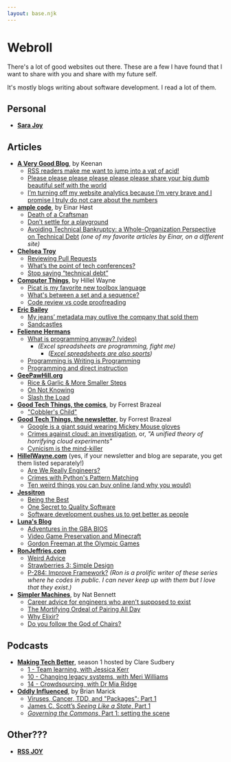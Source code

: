 ```yaml
---
layout: base.njk
---
```


# Webroll

There's a lot of good websites out there. These are a few I have found that I want to share with you and share with my future self.

It's mostly blogs writing about software development. I read a lot of them.

## Personal

- **[Sara Joy](https://sarajoy.dev/)**

## Articles

- **[A Very Good Blog](https://gkeenan.co/avgb/)**, by Keenan
  - [RSS readers make me want to jump into a vat of acid!](https://gkeenan.co/avgb/rss-readers-make-me-want-to-jump-into-a-vat-of-acid)
  - [Please please please please please please share your big dumb beautiful self with the world](https://gkeenan.co/avgb/please-please-please-please-please-please-share-your-big-dumb-beautiful-self-with-the-world)
  - [I’m turning off my website analytics because I’m very brave and I promise I truly do not care about the numbers](https://gkeenan.co/avgb/im-turning-off-my-website-analytics-because-im-very-brave-and-i-promise-i-truly-do-not-care-about-the-numbers)
- **[ample code](https://einarwh.wordpress.com/)**, by Einar Høst
  - [Death of a Craftsman](https://einarwh.wordpress.com/2020/04/05/death-of-a-craftsman/)
  - [Don’t settle for a playground](https://einarwh.wordpress.com/2023/03/29/dont-settle-for-a-playground/)
  - [Avoiding Technical Bankruptcy: a Whole-Organization Perspective on Technical Debt](https://www.infoq.com/articles/avoiding-technical-bankruptcy/) _(one of my favorite articles by Einar, on a different site)_
- **[Chelsea Troy](https://chelseatroy.com/)**
  - [Reviewing Pull Requests](https://chelseatroy.com/2019/12/18/reviewing-pull-requests/)
  - [What’s the point of tech conferences?](https://chelseatroy.com/2023/04/21/whats-the-point-of-tech-conferences/)
  - [Stop saying “technical debt”](https://stackoverflow.blog/2023/12/27/stop-saying-technical-debt/)
- **[Computer Things](https://buttondown.email/hillelwayne/archive/)**, by Hillel Wayne
  - [Picat is my favorite new toolbox language](https://buttondown.email/hillelwayne/archive/picat-is-my-favorite-new-toolbox-language/)
  - [What's between a set and a sequence?](https://buttondown.email/hillelwayne/archive/whats-lives-between-a-set-and-a-sequence/)
  - [Code review vs code proofreading](https://buttondown.email/hillelwayne/archive/code-review-vs-code-proofreading/)
- **[Eric Bailey](https://ericwbailey.website/)**
  - [My jeans’ metadata may outlive the company that sold them](https://ericwbailey.website/published/my-jeans-metadata-may-outlive-the-company-that-sold-them/)
  - [Sandcastles](https://ericwbailey.website/published/sandcastles/)
- **[Felienne Hermans](https://www.felienne.com/)**
  - [What is programming anyway? (video)](https://vimeo.com/210570493)
    - _(Excel spreadsheets are programming, fight me)_
      - _([Excel spreadsheets are also sports](https://www.youtube.com/watch?v=N2QC6VQXo8U))_
  - [Programming is Writing is Programming](https://www.felienne.com/archives/5526)
  - [Programming and direct instruction](https://www.felienne.com/archives/6150)
- **[GeePawHill.org](https://www.geepawhill.org/)**
  - [Rice & Garlic & More Smaller Steps](https://www.geepawhill.org/2021/04/07/rice-garlic-more-smaller-steps/)
  - [On Not Knowing](https://www.geepawhill.org/2022/05/18/on-not-knowing/)
  - [Slash the Load](https://www.geepawhill.org/2022/10/25/slash-the-load/)
- **[Good Tech Things, the comics](https://www.goodtechthings.com/)**, by Forrest Brazeal
  - ["Cobbler's Child"](https://www.goodtechthings.com/cobblers-child/)
- **[Good Tech Things, the newsletter](https://newsletter.goodtechthings.com/)**, by Forrest Brazeal
  - [Google is a giant squid wearing Mickey Mouse gloves](https://newsletter.goodtechthings.com/p/google-is-a-giant-squid-wearing-mickey)
  - [Crimes against cloud: an investigation](https://newsletter.goodtechthings.com/p/crimes-against-cloud-an-investigation), or, _"A unified theory of horrifying cloud experiments"_
  - [Cynicism is the mind-killer](https://newsletter.goodtechthings.com/p/cynicism-is-the-mind-killer)
- **[HillelWayne.com](https://www.hillelwayne.com/)** (yes, if your newsletter and blog are separate, you get them listed separately!)
  - [Are We Really Engineers?](https://www.hillelwayne.com/post/are-we-really-engineers/)
  - [Crimes with Python's Pattern Matching](https://www.hillelwayne.com/post/python-abc/)
  - [Ten weird things you can buy online (and why you would)](https://www.hillelwayne.com/post/weird-things-you-can-buy/)
- **[Jessitron](https://jessitron.com/)**
  - [Being the Best](https://jessitron.com/2024/01/23/being-the-best/)
  - [One Secret to Quality Software](https://jessitron.com/2020/05/08/one-secret-to-quality-software/)
  - [Software development pushes us to get better as people](https://jessitron.com/2021/11/28/software-development-pushes-us-to-get-better-as-people/)
- **[Luna's Blog](https://moonbase.lgbt/blog/)**
  - [Adventures in the GBA BIOS](https://moonbase.lgbt/blog/adventures-in-the-gba-bios/)
  - [Video Game Preservation and Minecraft](https://moonbase.lgbt/blog/minecraft-data-hoarding/)
  - [Gordon Freeman at the Olympic Games](https://moonbase.lgbt/blog/100m-accelerated-backhopping/)
- **[RonJeffries.com](https://ronjeffries.com/)**
  - [Weird Advice](https://ronjeffries.com/articles/-y023/weird/)
  - [Strawberries 3: Simple Design](https://ronjeffries.com/articles/-z022/strawberries/-z00/sb-003/)
  - [P-284: Improve Framework?](https://ronjeffries.com/articles/-y023/python/-9x280/284/) _(Ron is a prolific writer of these series where he codes in public. I can never keep up with them but I love that they exist.)_
- **[Simpler Machines](https://www.simplermachines.com/)**, by Nat Bennett
  - [Career advice for engineers who aren't supposed to exist](https://www.simplermachines.com/career-advice-for-engineers-who-arent-supposed-to-exist/)
  - [The Mortifying Ordeal of Pairing All Day](https://www.simplermachines.com/the-mortifying-ordeal-of-pairing-all-day/)
  - [Why Elixir?](https://www.simplermachines.com/why-elixir/)
  - [Do you follow the God of Chairs?](https://www.simplermachines.com/the-god-of-chairs/)

## Podcasts

- **[Making Tech Better](https://www.madetech.com/podcast/)**, season 1 hosted by Clare Sudbery
  - [1 - Team learning, with Jessica Kerr](https://www.madetech.com/podcast/episode-1-jessica-kerr/)
  - [10 - Changing legacy systems, with Meri Williams](https://www.madetech.com/podcast/episode-10-meri-williams/)
  - [14 - Crowdsourcing, with Dr Mia Ridge](https://www.madetech.com/podcast/episode-14-mia-ridge-2/)
- **[Oddly Influenced](https://podcast.oddly-influenced.dev/)**, by Brian Marick
  - [Viruses, Cancer, TDD, and "Packages": Part 1](https://podcast.oddly-influenced.dev/episodes/viruses-cancer-tdd-and-packages-part-1)
  - [James C. Scott’s _Seeing Like a State_, Part 1](https://podcast.oddly-influenced.dev/episodes/james-c-scott-s-seeing-like-a-state-part-one)
  - [_Governing the Commons_, Part 1: setting the scene](https://podcast.oddly-influenced.dev/episodes/governing-the-commons-part-1-setting-the-scene)

## Other???

- **[RSS JOY](https://rs.sjoy.lol/)**
